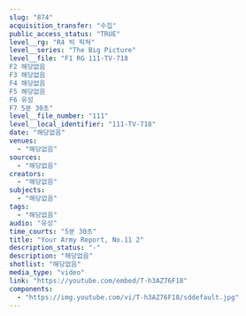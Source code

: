 ```yaml
---
slug: "874"
acquisition_transfer: "수집"
public_access_status: "TRUE"
level__rg: "R4 빅 픽쳐"
level__series: "The Big Picture"
level__file: "F1 RG 111-TV-718
F2 해당없음
F3 해당없음
F4 해당없음
F5 해당없음
F6 유성
F7 5분 30초"
level__file_number: "111"
level__local_identifier: "111-TV-718"
date: "해당없음"
venues: 
  - "해당없음"
sources: 
  - "해당없음"
creators: 
  - "해당없음"
subjects: 
  - "해당없음"
tags: 
  - "해당없음"
audio: "유성"
time_courts: "5분 30초"
title: "Your Army Report, No.11 2"
description_status: "-"
description: "해당없음"
shotlist: "해당없음"
media_type: "video"
link: "https://youtube.com/embed/T-h3AZ76F18"
components: 
  - "https://img.youtube.com/vi/T-h3AZ76F18/sddefault.jpg"
---
```

